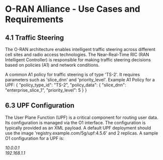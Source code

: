 # O-RAN Alliance - Use Cases and Requirements

## 4.1 Traffic Steering
The O-RAN architecture enables intelligent traffic steering across different cell sites and radio access technologies. The Near-Real-Time RIC (RAN Intelligent Controller) is responsible for making traffic steering decisions based on policies (A1) and network conditions.

A common A1 policy for traffic steering is of type 'TS-2'. It requires parameters such as 'slice_dnn' and 'priority_level'.
Example A1 Policy for a UPF:
{
  "policy_type_id": "TS-2",
  "policy_data": {
    "slice_dnn": "enterprise_slice_1",
    "priority_level": 5
  }
}

## 6.3 UPF Configuration
The User Plane Function (UPF) is a critical component for routing user data. Its configuration is managed via the O1 interface. The configuration is typically provided as an XML payload.
A default UPF deployment should use the image 'registry.example.com/5g/upf:4.5.6' and 2 replicas.
A sample O1 configuration for a UPF is:
<config>
  <interface name="N3">
    <address>10.0.0.1</address>
  </interface>
  <interface name="N6">
    <address>192.168.1.1</address>
  </interface>
</config>

